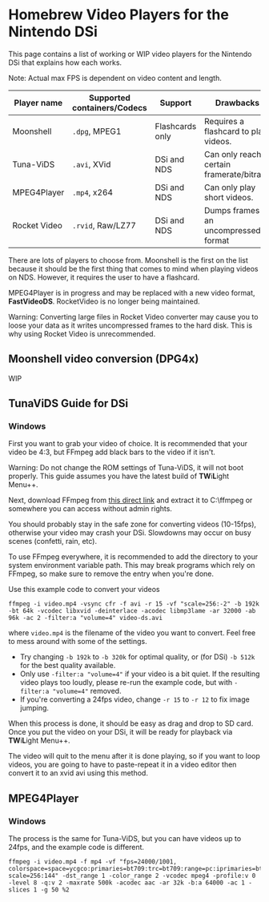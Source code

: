# Homebrew Video Players for the Nintendo DSi
This page contains a list of working or WIP video players for the Nintendo DSi that explains how each works.

Note: Actual max FPS is dependent on video content and length.

|Player name     |Supported containers/Codecs     |Support         |Drawbacks                                  |Max FPS                                        |Max resolution
|----------------|--------------------------------|----------------|-------------------------------------------|-----------------------------------------------|---------------|
|Moonshell       |`.dpg`, MPEG1                   |Flashcards only |Requires a flashcard to play videos.       |24fps                                          |256x192        |
|Tuna-ViDS       |`.avi`, XVid                    |DSi and NDS     |Can only reach a certain framerate/bitrate.|15fps                                          |256x192        |
|MPEG4Player     |`.mp4`, x264                    |DSi and NDS     |Can only play short videos.                |24fps                                          |256x144        |
|Rocket Video    |`.rvid`, Raw/LZ77               |DSi and NDS     |Dumps frames in an uncompressed format     |up to 25fps (Progressive) or 50fps (Interlaced)|256x192        |

There are lots of players to choose from. Moonshell is the first on the list because it should be the first thing that comes to mind when playing videos on NDS. However, it requires the user to have a flashcard.

MPEG4Player is in progress and may be replaced with a new video format, **FastVideoDS**. RocketVideo is no longer being maintained.

Warning: Converting large files in Rocket Video converter may cause you to loose your data as it writes uncompressed frames to the hard disk. This is why using Rocket Video is unrecommended.

## Moonshell video conversion (DPG4x)

WIP

## TunaViDS Guide for DSi

### Windows
First you want to grab your video of choice. It is recommended that your video be 4:3, but FFmpeg add black bars to the video if it isn't.

Warning: Do not change the ROM settings of Tuna-ViDS, it will not boot properly. This guide assumes you have the latest build of **TW**i**L**ight Menu++.

Next, download FFmpeg from [this direct link](https://www.gyan.dev/ffmpeg/builds/ffmpeg-git-essentials.7z) and extract it to C:\ffmpeg or somewhere you can access without admin rights.

You should probably stay in the safe zone for converting videos (10-15fps), otherwise your video may crash your DSi. Slowdowns may occur on busy scenes (confetti, rain, etc).

To use FFmpeg everywhere, it is recommended to add the directory to your system environment variable path. This may break programs which rely on FFmpeg, so make sure to remove the entry when you're done.

Use this example code to convert your videos
```
ffmpeg -i video.mp4 -vsync cfr -f avi -r 15 -vf "scale=256:-2" -b 192k -bt 64k -vcodec libxvid -deinterlace -acodec libmp3lame -ar 32000 -ab 96k -ac 2 -filter:a "volume=4" video-ds.avi
```
where `video.mp4` is the filename of the video you want to convert. Feel free to mess around with some of the settings.
- Try changing `-b 192k` to `-b 320k` for optimal quality, or (for DSi) `-b 512k` for the best quality available.
- Only use `-filter:a "volume=4"` if your video is a bit quiet. If the resulting video plays too loudly, please re-run the example code, but with `-filter:a "volume=4"` removed.
- If you're converting a 24fps video, change `-r 15` to `-r 12` to fix image jumping.

When this process is done, it should be easy as drag and drop to SD card. Once you put the video on your DSi, it will be ready for playback via **TW**i**L**ight Menu++.

The video will quit to the menu after it is done playing, so if you want to loop videos, you are going to have to paste-repeat it in a video editor then convert it to an xvid avi using this method.

## MPEG4Player

### Windows

The process is the same for Tuna-ViDS, but you can have videos up to 24fps, and the example code is different.
```
ffmpeg -i video.mp4 -f mp4 -vf "fps=24000/1001, colorspace=space=ycgco:primaries=bt709:trc=bt709:range=pc:iprimaries=bt709:iall=bt709, scale=256:144" -dst_range 1 -color_range 2 -vcodec mpeg4 -profile:v 0 -level 8 -q:v 2 -maxrate 500k -acodec aac -ar 32k -b:a 64000 -ac 1 -slices 1 -g 50 %2
```
